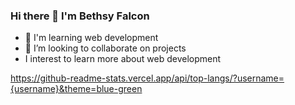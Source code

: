 ### Hi there 👋 I'm Bethsy Falcon
- 🌱 I'm learning web development
- 👯 I’m looking to collaborate on projects
- I interest to learn more about web development


https://github-readme-stats.vercel.app/api/top-langs/?username={username}&theme=blue-green
